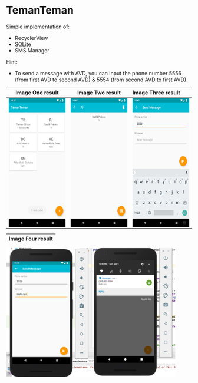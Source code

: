 # TemanTeman

Simple implementation of:
- RecyclerView
- SQLite
- SMS Manager


Hint:
- To send a message with AVD, you can input the phone number 5556 (from first AVD to second AVD) & 5554 (from second AVD to first AVD)

Image One result           |Image Two result           |Image Three result
:-------------------------:|:-------------------------:|:-------------------------
<img align="left" height="350" src="https://github.com/naufalprakoso/TemanTeman/blob/master/Screenshot_1536508069.png">  |<img align="center" height="350" src="https://github.com/naufalprakoso/TemanTeman/blob/master/Screenshot_1536508072.png">  |<img align="center" height="350" src="https://github.com/naufalprakoso/TemanTeman/blob/master/Screenshot_1536508077.png">

Image Four result           |
:-------------------------:|
<img align="center" height="350" src="https://github.com/naufalprakoso/TemanTeman/blob/master/Screen%20Shot%202018-09-09%20at%2022.46.44.png">
